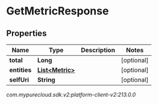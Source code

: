# GetMetricResponse


## Properties

| Name | Type | Description | Notes |
| ------------ | ------------- | ------------- | ------------- |
| **total** | **Long** |  |  [optional] |
| **entities** | [**List&lt;Metric&gt;**](Metric) |  |  [optional] |
| **selfUri** | **String** |  |  [optional] |




_com.mypurecloud.sdk.v2:platform-client-v2:213.0.0_
